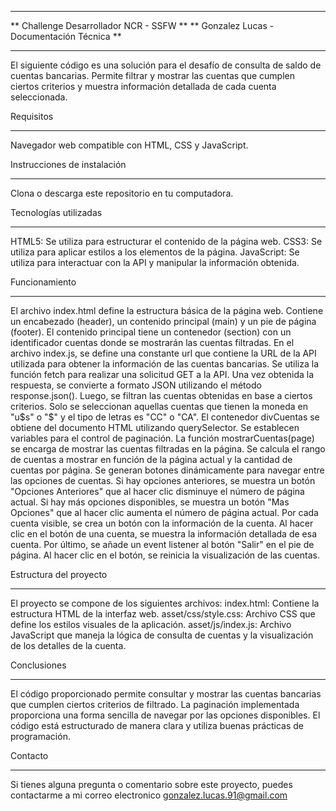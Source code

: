 ********************************************
** Challenge Desarrollador NCR - SSFW     **
** Gonzalez Lucas - Documentación Técnica **
********************************************

El siguiente código es una solución para el desafío de consulta de saldo de cuentas bancarias. Permite filtrar y mostrar las cuentas que cumplen ciertos criterios y muestra información detallada de cada cuenta seleccionada.

Requisitos
**********
Navegador web compatible con HTML, CSS y JavaScript.

Instrucciones de instalación
****************************
Clona o descarga este repositorio en tu computadora.

Tecnologías utilizadas
***********************
HTML5: Se utiliza para estructurar el contenido de la página web.
CSS3: Se utiliza para aplicar estilos a los elementos de la página.
JavaScript: Se utiliza para interactuar con la API y manipular la información obtenida.

Funcionamiento
***************
El archivo index.html define la estructura básica de la página web. Contiene un encabezado (header), un contenido principal (main) y un pie de página (footer). El contenido principal tiene un contenedor (section) con un identificador cuentas donde se mostrarán las cuentas filtradas.
En el archivo index.js, se define una constante url que contiene la URL de la API utilizada para obtener la información de las cuentas bancarias.
Se utiliza la función fetch para realizar una solicitud GET a la API. Una vez obtenida la respuesta, se convierte a formato JSON utilizando el método response.json().
Luego, se filtran las cuentas obtenidas en base a ciertos criterios. Solo se seleccionan aquellas cuentas que tienen la moneda en "u$s" o "$" y el tipo de letras es "CC" o "CA".
El contenedor divCuentas se obtiene del documento HTML utilizando querySelector. Se establecen variables para el control de paginación.
La función mostrarCuentas(page) se encarga de mostrar las cuentas filtradas en la página. Se calcula el rango de cuentas a mostrar en función de la página actual y la cantidad de cuentas por página.
Se generan botones dinámicamente para navegar entre las opciones de cuentas. Si hay opciones anteriores, se muestra un botón "Opciones Anteriores" que al hacer clic disminuye el número de página actual. Si hay más opciones disponibles, se muestra un botón "Mas Opciones" que al hacer clic aumenta el número de página actual.
Por cada cuenta visible, se crea un botón con la información de la cuenta. Al hacer clic en el botón de una cuenta, se muestra la información detallada de esa cuenta.
Por último, se añade un event listener al botón "Salir" en el pie de página. Al hacer clic en el botón, se reinicia la visualización de las cuentas.

Estructura del proyecto
***********************
El proyecto se compone de los siguientes archivos:
index.html: Contiene la estructura HTML de la interfaz web.
asset/css/style.css: Archivo CSS que define los estilos visuales de la aplicación.
asset/js/index.js: Archivo JavaScript que maneja la lógica de consulta de cuentas y la visualización de los detalles de la cuenta.

Conclusiones
************
El código proporcionado permite consultar y mostrar las cuentas bancarias que cumplen ciertos criterios de filtrado. La paginación implementada proporciona una forma sencilla de navegar por las opciones disponibles. El código está estructurado de manera clara y utiliza buenas prácticas de programación.

Contacto
********
Si tienes alguna pregunta o comentario sobre este proyecto, puedes contactarme a mi correo electronico gonzalez.lucas.91@gmail.com

